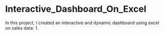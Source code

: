 # Interactive_Dashboard_On_Excel

In this project, I created an interactive and dynamic dashboard using excel on sales data:
1. 
